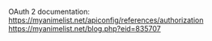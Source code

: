 OAuth 2 documentation:
https://myanimelist.net/apiconfig/references/authorization
https://myanimelist.net/blog.php?eid=835707
